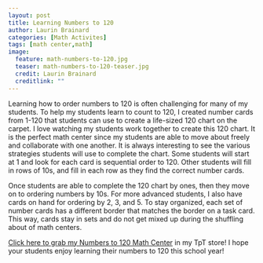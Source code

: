 ```yaml
---
layout: post
title: Learning Numbers to 120
author: Laurin Brainard
categories: [Math Activites]
tags: [math center,math]
image:
  feature: math-numbers-to-120.jpg
  teaser: math-numbers-to-120-teaser.jpg
  credit: Laurin Brainard
  creditlink: ""
---
```

Learning how to order numbers to 120 is often challenging for many of my students. To help my students learn to count to 120, I created number cards from 1-120 that students can use to create a life-sized 120 chart on the carpet. I love watching my students work together to create this 120 chart. It is the perfect math center since my students are able to move about freely and collaborate with one another. It is always interesting to see the various strategies students will use to complete the chart. Some students will start at 1 and look for each card is sequential order to 120. Other students will fill in rows of 10s, and fill in each row as they find the correct number cards. 

Once students are able to complete the 120 chart by ones, then they move on to ordering numbers by 10s. For more advanced students, I also have cards on hand for ordering by 2, 3, and 5. To stay organized, each set of number cards has a different border that matches the border on a task card. This way, cards stay in sets and do not get mixed up during the shuffling about of math centers. 

[Click here to grab my Numbers to 120 Math Center](http://bit.ly/2NLBErp) in my TpT store! I hope your students enjoy learning their numbers to 120 this school year!